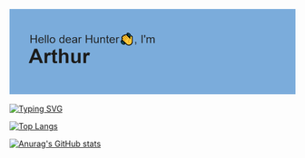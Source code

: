 ![.](/header.png)

[![Typing SVG](https://readme-typing-svg.demolab.com?font=Fira+Code&pause=1000&width=435&lines=Main+stack+-+PHP+Laravel+%2B+Vue+JS;Year+exp+as+a+development+manager;FULL+STACK+DEVELOPER)](https://git.io/typing-svg)

<!---Для подробной версии-->
[![Top Langs](https://github-readme-stats.vercel.app/api/top-langs/?username=ArturKhasa)](https://github.com/anuraghazra/github-readme-stats)

[![Anurag's GitHub stats](https://github-readme-stats.vercel.app/api?username=ArturKhasa)](https://github.com/anuraghazra/github-readme-stats)
